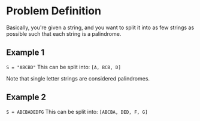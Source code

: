 # Problem Definition

Basically, you're given a string, and you want to split it into as few strings as possible such that each string is a palindrome.

## Example 1

`S = "ABCBD"`
This can be split into: `[A, BCB, D]`

Note that single letter strings are considered palindromes.

## Example 2

`S = ABCBADEDFG`
This can be split into: `[ABCBA, DED, F, G]`

